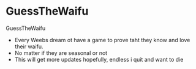 # GuessTheWaifu
GuessTheWaifu
- Every Weebs dream ot have a game to prove taht they know and love their waifu.
- No matter if they are seasonal or not
- This will get more updates hopefully, endless i quit and want to die
